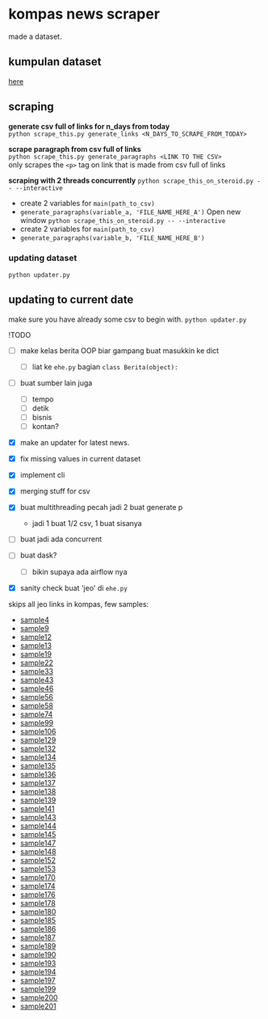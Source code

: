 # kompas news scraper

made a dataset.

## kumpulan dataset
[here](https://github.com/svmihar/ta-dump)


## scraping
**generate csv full of links for n_days from today**    
`python scrape_this.py generate_links <N_DAYS_TO_SCRAPE_FROM_TODAY>`    

**scrape paragraph from csv full of links**   
`python scrape_this.py generate_paragraphs <LINK TO THE CSV>`   
only scrapes the `<p>` tag on link that is made from csv full of links

 **scraping with 2 threads concurrently**
 `python scrape_this_on_steroid.py -- --interactive`
 - create 2 variables for `main(path_to_csv)`
 - `generate_paragraphs(variable_a, 'FILE_NAME_HERE_A')`
 Open new window
  `python scrape_this_on_steroid.py -- --interactive`
 - create 2 variables for `main(path_to_csv)`
 - `generate_paragraphs(variable_b, 'FILE_NAME_HERE_B')`


### updating dataset
`python updater.py`


## updating to current date
make sure you have already some csv to begin with.
`python updater.py`


!TODO
- [ ] make kelas berita OOP biar gampang buat masukkin ke dict 
  - [ ] liat ke `ehe.py` bagian `class Berita(object):`
- [ ] buat sumber lain juga
  - [ ] tempo
  - [ ] detik
  - [ ] bisnis
  - [ ] kontan? 
- [x] make an updater for latest news. 
- [x] fix missing values in current dataset
- [x] implement cli
- [x] merging stuff for csv
- [x] buat multithreading pecah jadi 2 buat generate p 
    - jadi 1 buat 1/2 csv, 1 buat sisanya
- [ ] buat jadi ada concurrent
- [ ] buat dask? 
  - [ ] bikin supaya ada airflow nya
- [x] sanity check buat 'jeo' di `ehe.py`


skips all jeo links in kompas, few samples: 
- [sample4](https://entertainment.kompas.com/jeo/artis-indonesia-dan-moge-sekadar-hobi-dan-gaya)
- [sample9](https://entertainment.kompas.com/jeo/cerita-artis-indonesia-dan-moge-tunggangannya)
- [sample12](https://travel.kompas.com/jeo/riwayat-sambal-nusantara)
- [sample13](https://nasional.kompas.com/jeo/pecah-kongsi-bongkar-pasang-koalisi-pemilu-2019)
- [sample19](https://nasional.kompas.com/jeo/pansel-kpk-menjawab-polemik-dan-kritik)
- [sample22](https://nasional.kompas.com/jeo/setelah-putusan-mk-menolak-seluruh-gugatan-sengketa-pilpres-2019)
- [sample33](https://nasional.kompas.com/jeo/pokok-perkara-dan-jawaban-tergugat-sidang-mk-sengketa-pilpres-2019)
- [sample43](https://nasional.kompas.com/jeo/hal-hal-yang-perlu-kita-tahu-soal-sengketa-hasil-pemilu-2019)
- [sample46](https://money.kompas.com/jeo/tren-dan-tips-bisnis-jastip-raup-rupiah)
- [sample56](https://megapolitan.kompas.com/jeo/lebaran-di-jakarta-mau-apa-dan-liburan-ke-mana)
- [sample58](https://megapolitan.kompas.com/jeo/mudik-lebaran-pulang-menjemput-keajaiban-maaf)
- [sample74](https://bola.kompas.com/jeo/ke-olimpiade-2020-lalu-muhammad-zohri-terus-melaju)
- [sample99](https://nasional.kompas.com/jeo/sidang-isbat-rukyat-hisab-dan-penanggalan-islam)
- [sample106](https://entertainment.kompas.com/jeo/avengers-endgame-akhir-saga-11-tahun)
- [sample129](https://nasional.kompas.com/jeo/panduan-lengkap-buat-pemilih-pemilu-2019)
- [sample132](https://regional.kompas.com/jeo/memahami-pemilih-dengan-gangguan-jiwa-dan-berkebutuhan-khusus)
- [sample134](https://regional.kompas.com/jeo/membaca-peluang-jokowi-vs-prabowo-di-lumbung-suara-jateng-dan-diy)
- [sample135](https://regional.kompas.com/jeo/jokowi-maruf-vs-prabowo-sandi-berebut-suara-penentu-di-jawa-barat)
- [sample136](https://money.kompas.com/jeo/industri-40-janji-dan-tantangan-para-capres-pemilu-2019)
- [sample137](https://money.kompas.com/jeo/jokowi-vs-prabowo-intip-strategi-mereka-buat-pertumbuhan-ekonomi-indonesia)
- [sample138](https://regional.kompas.com/jeo/sulsel-peta-tak-terprediksi-jokowi-maruf-vs-prabowo-sandiaga)
- [sample139](https://nasional.kompas.com/jeo/buka-bukaan-biaya-caleg-demi-kursi-di-senayan)
- [sample141](https://money.kompas.com/jeo/polemik-utang-di-mata-para-capres-pemilu-2019)
- [sample143](https://money.kompas.com/jeo/adu-program-jokowi-dan-prabowo-soal-kesejahteraan-mana-yang-realistis)
- [sample144](https://regional.kompas.com/jeo/di-sumut-jokowi-maruf-dan-prabowo-sandiaga-berpeluang-sama-kuat)
- [sample145](https://regional.kompas.com/jeo/jokowi-maruf-vs-prabowo-sandiaga-siapa-lebih-berpeluang-di-jawa-timur)
- [sample147](https://nasional.kompas.com/jeo/pertanyaan-seputar-pemilu-2019-dan-jawabannya)
- [sample148](https://money.kompas.com/jeo/jokowi-vs-prabowo-pilpres-2019-dan-defisit-neraca-perdagangan)
- [sample152](https://entertainment.kompas.com/jeo/menunggu-akhir-kisah-game-of-thrones-season-8)
- [sample153](https://nasional.kompas.com/jeo/hal-hal-yang-pemilih-pemilu-2019-wajib-tahu)
- [sample170](https://internasional.kompas.com/jeo/fakta-dan-reaksi-dunia-atas-serangan-teroris-ke-masjid-di-selandia-baru)
- [sample174](https://bola.kompas.com/jeo/badminton-indonesia-mau-sampai-kapan-andalkan-ganda-putra)
- [sample176](https://nasional.kompas.com/jeo/caleg-eks-koruptor-siapa-saja-dan-apa-kata-parpolnya)
- [sample178](https://bola.kompas.com/jeo/timnas-indonesia-juara-aff-u-22-kado-kesejukan-di-tengah-kepahitan)
- [sample180](https://otomotif.kompas.com/jeo/cek-mobil-paling-laku-di-indonesia-sepanjang-2018)
- [sample185](https://ekonomi.kompas.com/jeo/hal-hal-krusial-terkait-debat-kedua-pilpres-2019)
- [sample186](https://properti.kompas.com/jeo/infrastruktur-tantangan-jokowi-dan-prabowo-memajukan-indonesia)
- [sample187](https://ekonomi.kompas.com/jeo/pilpres-2019-dan-bayang-bayang-ancaman-krisis-energi)
- [sample189](https://ekonomi.kompas.com/jeo/menunggu-eksplorasi-kebijakan-jokowi-dan-prabowo-soal-ketahanan-pangan)
- [sample190](https://nasional.kompas.com/jeo/pilpres-2019minus-gereget-pemberantasan-korupsi)
- [sample193](https://megapolitan.kompas.com/jeo/menelaah-3-pembunuhan-sadis-di-jabodetabek)
- [sample194](https://bola.kompas.com/jeo/perhentian-akhir-liliyana-natsir-terima-kasih-butet)
- [sample197](https://megapolitan.kompas.com/jeo/ahok-bebas)
- [sample199](https://nasional.kompas.com/jeo/polemik-pembebasanbaasyir-antara-kemanusiaan-dan-hukum)
- [sample200](https://nasional.kompas.com/jeo/pilpres-2019-antiklimaks-perlindungan-ham)
- [sample201](https://nasional.kompas.com/jeo/terorisme-menurut-jokowi-maruf-dan-prabowo-sandiaga)
